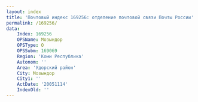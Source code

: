 ```yaml
---
layout: index
title: 'Почтовый индекс 169256: отделение почтовой связи Почты России'
permalink: /169256/
data:
    Index: 169256
    OPSName: Мозындор
    OPSType: О
    OPSSubm: 169069
    Region: 'Коми Республика'
    Autonom: ''
    Area: 'Удорский район'
    City: Мозындор
    City1: ''
    ActDate: '20051114'
    IndexOld: ''
---
```

